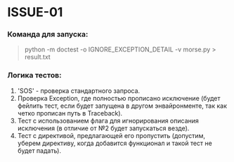 # ISSUE-01
### Команда для запуска:

> python -m doctest -o IGNORE_EXCEPTION_DETAIL -v morse.py  > result.txt

### Логика тестов:
1. 'SOS' - проверка стандартного запроса.
2. Проверка Exception, где полностью прописано исключение (будет фейлить тест, если будет запущена в другом 
энвайронменте, так как четко прописан путь в Traceback).
3. Тест с использованием флага для игнорирования описания исключения (в отличие от №2 будет запускаться везде).
4. Тест с директивой, предлагающей его пропустить (допустим, уберем директиву, когда добавится функционал и такой 
тест не будет падать).